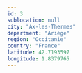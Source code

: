 ```yaml
---
id: 3
sublocation: null
city: "Ax-les-Thermes"
department: "Ariège"
region: "Occitanie"
country: "France"
latitude: 42.7193597
longitude: 1.8379765
---
```

